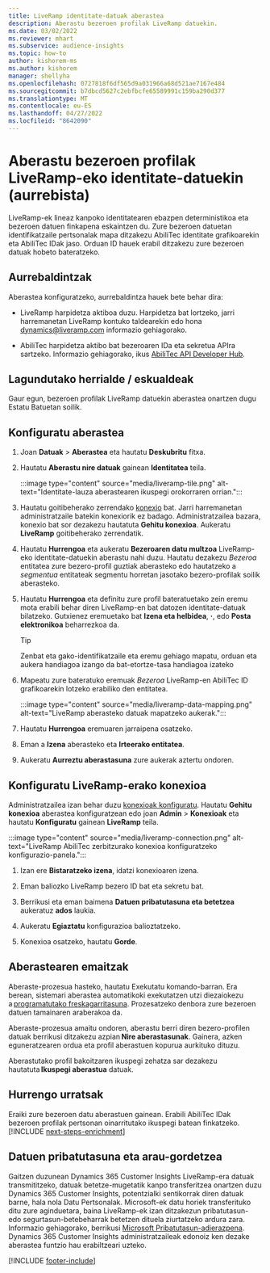 ```yaml
---
title: LiveRamp identitate-datuak aberastea
description: Aberastu bezeroen profilak LiveRamp datuekin.
ms.date: 03/02/2022
ms.reviewer: mhart
ms.subservice: audience-insights
ms.topic: how-to
author: kishorem-ms
ms.author: kishorem
manager: shellyha
ms.openlocfilehash: 0727818f6df565d9a031966a68d521ae7167e484
ms.sourcegitcommit: b7dbcd5627c2ebfbcfe65589991c159ba290d377
ms.translationtype: MT
ms.contentlocale: eu-ES
ms.lasthandoff: 04/27/2022
ms.locfileid: "8642090"
---
```

# <a name="enrich-customer-profiles-with-identity-data-from-liveramp-preview"></a>Aberastu bezeroen profilak LiveRamp-eko identitate-datuekin (aurrebista) 

LiveRamp-ek lineaz kanpoko identitatearen ebazpen deterministikoa eta bezeroen datuen finkapena eskaintzen du. Zure bezeroen datuetan identifikatzaile pertsonalak mapa ditzakezu AbiliTec identitate grafikoarekin eta AbiliTec IDak jaso. Orduan ID hauek erabil ditzakezu zure bezeroen datuak hobeto bateratzeko. 

## <a name="prerequisites"></a>Aurrebaldintzak 

Aberastea konfiguratzeko, aurrebaldintza hauek bete behar dira: 

- LiveRamp harpidetza aktiboa duzu. Harpidetza bat lortzeko, jarri harremanetan LiveRamp kontuko taldearekin edo hona [dynamics@liveramp.com](mailto:dynamics@liveramp.com) informazio gehiagorako.   

- AbiliTec harpidetza aktibo bat bezeroaren IDa eta sekretua APIra sartzeko. Informazio gehiagorako, ikus [AbiliTec API Developer Hub](https://developers.liveramp.com/abilitec-api/). 

## <a name="supported-countriesregions"></a>Lagundutako herrialde / eskualdeak 

Gaur egun, bezeroen profilak LiveRamp datuekin aberastea onartzen dugu Estatu Batuetan soilik. 

## <a name="configure-the-enrichment"></a>Konfiguratu aberastea 

1. Joan **Datuak** > **Aberastea** eta hautatu **Deskubritu** fitxa. 

1. Hautatu **Aberastu nire datuak** gainean **Identitatea** teila. 

   :::image type="content" source="media/liveramp-tile.png" alt-text="Identitate-lauza aberastearen ikuspegi orokorraren orrian.":::

1. Hautatu goitibeherako zerrendako [konexio](connections.md) bat. Jarri harremanetan administratzaile batekin konexiorik ez badago. Administratzailea bazara, konexio bat sor dezakezu hautatuta **Gehitu konexioa**. Aukeratu **LiveRamp** goitibeherako zerrendatik. 

1. Hautatu **Hurrengoa** eta aukeratu **Bezeroaren datu multzoa** LiveRamp-eko identitate-datuekin aberastu nahi duzu. Hautatu dezakezu *Bezeroa* entitatea zure bezero-profil guztiak aberasteko edo hautatzeko a *segmentua* entitateak segmentu horretan jasotako bezero-profilak soilik aberasteko. 

1. Hautatu **Hurrengoa** eta definitu zure profil bateratuetako zein eremu mota erabili behar diren LiveRamp-en bat datozen identitate-datuak bilatzeko. Gutxienez eremuetako bat **Izena eta helbidea**, **·**, edo **Posta elektronikoa** beharrezkoa da. 

   > [!TIP]
   > Zenbat eta gako-identifikatzaile eta eremu gehiago mapatu, orduan eta aukera handiagoa izango da bat-etortze-tasa handiagoa izateko 

1. Mapeatu zure bateratuko eremuak *Bezeroa* LiveRamp-en AbiliTec ID grafikoarekin lotzeko erabiliko den entitatea. 

   :::image type="content" source="media/liveramp-data-mapping.png" alt-text="LiveRamp aberasteko datuak mapatzeko aukerak.":::

1. Hautatu **Hurrengoa** eremuaren jarraipena osatzeko. 

1. Eman a **Izena** aberasteko eta **Irteerako entitatea**. 

1. Aukeratu **Aurreztu aberastasuna** zure aukerak aztertu ondoren. 

## <a name="configure-the-connection-for-liveramp"></a>Konfiguratu LiveRamp-erako konexioa 

Administratzailea izan behar duzu [konexioak konfiguratu](connections.md). Hautatu **Gehitu konexioa** aberastea konfiguratzean edo joan **Admin** > **Konexioak** eta hautatu **Konfiguratu** gainean **LiveRamp** teila. 

:::image type="content" source="media/liveramp-connection.png" alt-text="LiveRamp AbiliTec zerbitzurako konexioa konfiguratzeko konfigurazio-panela.":::

1. Izan ere **Bistaratzeko izena**, idatzi konexioaren izena. 

1. Eman baliozko LiveRamp bezero ID bat eta sekretu bat. 

1. Berrikusi eta eman baimena **Datuen pribatutasuna eta betetzea** aukeratuz **ados** laukia. 

1. Aukeratu **Egiaztatu** konfigurazioa balioztatzeko. 

1. Konexioa osatzeko, hautatu **Gorde**. 

## <a name="enrichment-results"></a>Aberastearen emaitzak 

Aberaste-prozesua hasteko, hautatu Exekutatu komando-barran. Era berean, sistemari aberastea automatikoki exekutatzen utzi diezaiokezu a [programatutako freskagarritasuna](system.md#schedule-tab). Prozesatzeko denbora zure bezeroen datuen tamainaren araberakoa da. 

Aberaste-prozesua amaitu ondoren, aberastu berri diren bezero-profilen datuak berrikusi ditzakezu azpian **Nire aberastasunak**. Gainera, azken eguneratzearen ordua eta profil aberastuen kopurua aurkituko dituzu. 

Aberastutako profil bakoitzaren ikuspegi zehatza sar dezakezu hautatuta **Ikuspegi aberastua** datuak. 

## <a name="next-steps"></a>Hurrengo urratsak

Eraiki zure bezeroen datu aberastuen gainean. Erabili AbiliTec IDak bezeroen profilak pertsonan oinarritutako ikuspegi batean finkatzeko. 
[!INCLUDE [next-steps-enrichment](includes/next-steps-enrichment.md)]

## <a name="data-privacy-and-compliance"></a>Datuen pribatutasuna eta arau-gordetzea 

Gaitzen duzunean Dynamics 365 Customer Insights LiveRamp-era datuak transmititzeko, datuak betetze-mugetatik kanpo transferitzea onartzen duzu Dynamics 365 Customer Insights, potentzialki sentikorrak diren datuak barne, hala nola Datu Pertsonalak. Microsoft-ek datu horiek transferituko ditu zure aginduetara, baina LiveRamp-ek izan ditzakezun pribatutasun- edo segurtasun-betebeharrak betetzen dituela ziurtatzeko ardura zara. Informazio gehiagorako, berrikusi [Microsoft Pribatutasun-adierazpena](https://go.microsoft.com/fwlink/?linkid=396732). Dynamics 365 Customer Insights administratzaileak edonoiz ken dezake aberastea funtzio hau erabiltzeari uzteko. 


[!INCLUDE [footer-include](includes/footer-banner.md)]
